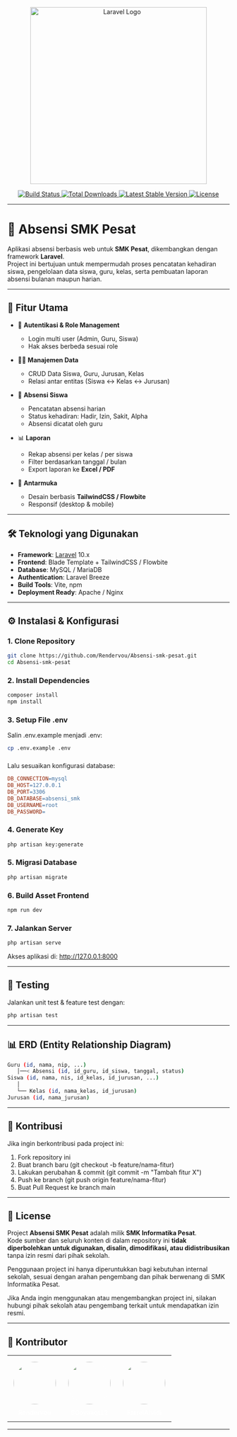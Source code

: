 <p align="center">
  <a href="https://laravel.com" target="_blank">
    <img src="https://raw.githubusercontent.com/laravel/art/master/logo-lockup/5%20SVG/2%20CMYK/1%20Full%20Color/laravel-logolockup-cmyk-red.svg" width="400" alt="Laravel Logo">
  </a>
</p>

<p align="center">
  <a href="https://github.com/Rendervou/Absensi-smk-pesat/actions">
    <img src="https://img.shields.io/github/actions/workflow/status/Rendervou/Absensi-smk-pesat/laravel.yml?branch=main" alt="Build Status">
  </a>
  <a href="https://packagist.org/packages/laravel/framework">
    <img src="https://img.shields.io/packagist/dt/laravel/framework" alt="Total Downloads">
  </a>
  <a href="https://packagist.org/packages/laravel/framework">
    <img src="https://img.shields.io/packagist/v/laravel/framework" alt="Latest Stable Version">
  </a>
  <a href="https://opensource.org/licenses/MIT">
    <img src="https://img.shields.io/badge/license-MIT-green" alt="License">
  </a>
</p>

---

# 📌 Absensi SMK Pesat

Aplikasi absensi berbasis web untuk **SMK Pesat**, dikembangkan dengan framework **Laravel**.  
Project ini bertujuan untuk mempermudah proses pencatatan kehadiran siswa, pengelolaan data siswa, guru, kelas, serta pembuatan laporan absensi bulanan maupun harian.

---

## 🚀 Fitur Utama

- 🔐 **Autentikasi & Role Management**
  - Login multi user (Admin, Guru, Siswa)
  - Hak akses berbeda sesuai role

- 👨‍🏫 **Manajemen Data**
  - CRUD Data Siswa, Guru, Jurusan, Kelas
  - Relasi antar entitas (Siswa ↔ Kelas ↔ Jurusan)

- 📝 **Absensi Siswa**
  - Pencatatan absensi harian
  - Status kehadiran: Hadir, Izin, Sakit, Alpha
  - Absensi dicatat oleh guru

- 📊 **Laporan**
  - Rekap absensi per kelas / per siswa
  - Filter berdasarkan tanggal / bulan
  - Export laporan ke **Excel / PDF**

- 🎨 **Antarmuka**
  - Desain berbasis **TailwindCSS / Flowbite**
  - Responsif (desktop & mobile)

---

## 🛠️ Teknologi yang Digunakan

- **Framework**: [Laravel](https://laravel.com/) 10.x
- **Frontend**: Blade Template + TailwindCSS / Flowbite
- **Database**: MySQL / MariaDB
- **Authentication**: Laravel Breeze
- **Build Tools**: Vite, npm
- **Deployment Ready**: Apache / Nginx

---

## ⚙️ Instalasi & Konfigurasi

### 1. Clone Repository
```bash
git clone https://github.com/Rendervou/Absensi-smk-pesat.git
cd Absensi-smk-pesat
```

### 2. Install Dependencies
```bash
composer install
npm install
```

### 3. Setup File .env
Salin .env.example menjadi .env:
```bash
cp .env.example .env
```

### 
Lalu sesuaikan konfigurasi database:
```makefile
DB_CONNECTION=mysql
DB_HOST=127.0.0.1
DB_PORT=3306
DB_DATABASE=absensi_smk
DB_USERNAME=root
DB_PASSWORD=
```

### 4. Generate Key
```bash
php artisan key:generate
```

### 5. Migrasi Database
```bash
php artisan migrate
```

### 6. Build Asset Frontend
```bash
npm run dev
```

### 7. Jalankan Server
```bash
php artisan serve
```
Akses aplikasi di: http://127.0.0.1:8000

---

## 🧪 Testing

Jalankan unit test & feature test dengan:
```bash
php artisan test
```

---

## 📊 ERD (Entity Relationship Diagram)

```bash
Guru (id, nama, nip, ...)
   │──< Absensi (id, id_guru, id_siswa, tanggal, status)
Siswa (id, nama, nis, id_kelas, id_jurusan, ...)
   │
   └── Kelas (id, nama_kelas, id_jurusan)
Jurusan (id, nama_jurusan)
```

---

## 🤝 Kontribusi

Jika ingin berkontribusi pada project ini:
1. Fork repository ini
2. Buat branch baru (git checkout -b feature/nama-fitur)
3. Lakukan perubahan & commit (git commit -m "Tambah fitur X")
4. Push ke branch (git push origin feature/nama-fitur)
5. Buat Pull Request ke branch main

---

## 📝 License

Project **Absensi SMK Pesat** adalah milik **SMK Informatika Pesat**.  
Kode sumber dan seluruh konten di dalam repository ini **tidak diperbolehkan untuk digunakan, disalin, dimodifikasi, atau didistribusikan** tanpa izin resmi dari pihak sekolah.  

Penggunaan project ini hanya diperuntukkan bagi kebutuhan internal sekolah, sesuai dengan arahan pengembang dan pihak berwenang di SMK Informatika Pesat.  

Jika Anda ingin menggunakan atau mengembangkan project ini, silakan hubungi pihak sekolah atau pengembang terkait untuk mendapatkan izin resmi.

---

## 👥 Kontributor

<table align="center" cellpadding="0" cellspacing="0">
  <tr>
    <td align="center" style="padding:12px;">
      <a href="https://github.com/Rendervou" style="text-decoration:none;color:#ffffff;">
        <img src="https://github.com/Rendervou.png" width="96" style="border-radius:50%;display:block;margin:0 auto;border:2px solid rgba(255,255,255,0.12);">
        <div style="margin-top:8px;font-weight:700;font-size:14px;">Rendervou</div>
      </a>
    </td>
    <td align="center" style="padding:12px;">
      <a href="https://github.com/SOoyaaqt12" style="text-decoration:none;color:#ffffff;">
        <img src="https://github.com/SOoyaaqt12.png" width="96" style="border-radius:50%;display:block;margin:0 auto;border:2px solid rgba(255,255,255,0.12);">
        <div style="margin-top:8px;font-weight:700;font-size:14px;">SOoyaaqt12</div>
      </a>
    </td>
    <td align="center" style="padding:12px;">
      <a href="https://github.com/FarrelAlvidi" style="text-decoration:none;color:#ffffff;">
        <img src="https://github.com/FarrelAlvidi.png" width="96" style="border-radius:50%;display:block;margin:0 auto;border:2px solid rgba(255,255,255,0.12);">
        <div style="margin-top:8px;font-weight:700;font-size:14px;">FarrelAlvidi</div>
      </a>
    </td>
  </tr>
</table>

---

